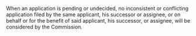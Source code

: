 When an application is pending or undecided, no inconsistent or conflicting application filed by the same applicant, his successor or assignee, or on behalf or for the benefit of said applicant, his successor, or assignee, will be considered by the Commission.

